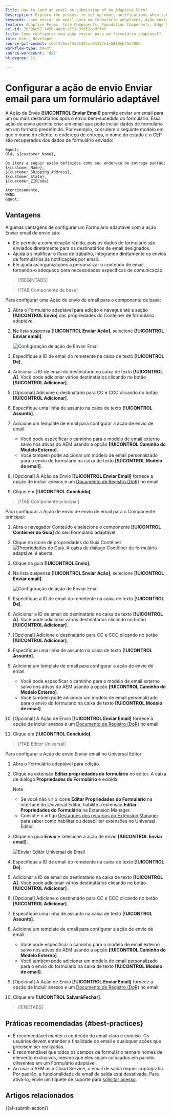 ```yaml
---
Title: How to send an email on submission of an Adaptive Form?
Description: Explore the process to set up email notifications when submitting an Adaptive Form.
keywords: como enviar um email para um formulário adaptável, Ação enviar de email, Email do formulário adaptável, Email de envio do formulário, Guia de envio de email
feature: Adaptive Forms, Core Components, Foundation Components, Edge Delivery Services
exl-id: 70386e57-345b-4edb-97f1-3fd52ea9ff4f
title: Como configurar uma ação enviar para um formulário adaptável?
role: User, Developer
source-git-commit: c0df3c6eaf4e3530cca04157e1a5810ebf5b4055
workflow-type: tm+mt
source-wordcount: '827'
ht-degree: 1%

---
```


# Configurar a ação de envio Enviar email para um formulário adaptável

A Ação de Envio **[!UICONTROL Enviar Email]** permite enviar um email para um ou mais destinatários após o envio bem-sucedido do formulário. Essa ação de envio permite criar um email que pode incluir dados de formulário em um formato predefinido. Por exemplo, considere o seguinte modelo em que o nome do cliente, o endereço de entrega, o nome do estado e o CEP são recuperados dos dados de formulário enviado:


    &quot;
    Olá, ${customer_Name},
    
    Os itens a seguir estão definidos como seu endereço de entrega padrão:
    ${customer_Name},
    ${customer_Shipping_Address},
    ${customer_State},
    ${customer_ZIPCode}
    
    Atenciosamente,
    WKND
    &quot;

## Vantagens

Algumas vantagens de configurar um Formulário adaptável com a ação Enviar email de envio são:

* Ele permite a comunicação rápida, pois os dados do formulário são enviados diretamente para os destinatários de email designados.
* Ajuda a simplificar o fluxo de trabalho, integrando diretamente os envios de formulários às notificações por email.
* Ele ajuda as organizações a personalizar o conteúdo de email, tornando-o adequado para necessidades específicas de comunicação.

>[!BEGINTABS]

>[!TAB Componente de base]

Para configurar uma Ação de envio de email para o componente de base:

1. Abra o Formulário adaptável para edição e navegue até a seção **[!UICONTROL Envio]** das propriedades do Contêiner de formulário adaptável.
1. Na lista suspensa **[!UICONTROL Enviar Ação]**, selecione **[!UICONTROL Enviar email]**.

   ![Configuração de ação de Enviar Email](/help/forms/assets/send-email-fc.png)

1. Especifique a ID de email do remetente na caixa de texto **[!UICONTROL De]**.
1. Adicionar a ID de email do destinatário na caixa de texto **[!UICONTROL A]**. Você pode adicionar vários destinatários clicando no botão **[!UICONTROL Adicionar]**.
1. [Opcional] Adicione o destinatário para CC e CCO clicando no botão **[!UICONTROL Adicionar]**.
1. Especifique uma linha de assunto na caixa de texto **[!UICONTROL Assunto]**.
1. Adicione um template de email para configurar a ação de envio de email.
   * Você pode especificar o caminho para o modelo de email externo salvo nos ativos do AEM usando a opção **[!UICONTROL Caminho do Modelo Externo]**.
   * Você também pode adicionar um modelo de email personalizado para o envio do formulário na caixa de texto **[!UICONTROL Modelo de email]**.
1. [Opcional] A Ação de Envio **[!UICONTROL Enviar Email]** fornece a opção de incluir anexos e um [Documento de Registro (DoR)](generate-document-of-record-core-components.md) no email.
1. Clique em **[!UICONTROL Concluído]**.

>[!TAB Componente principal]

Para configurar a Ação de envio de envio de email para o Componente principal:

1. Abra o navegador Conteúdo e selecione o componente **[!UICONTROL Contêiner do Guia]** do seu Formulário adaptável.
1. Clique no ícone de propriedades do Guia Contêiner ![Propriedades do Guia](/help/forms/assets/configure-icon.svg). A caixa de diálogo Contêiner de formulário adaptável é aberta.
1. Clique na guia **[!UICONTROL Envio]**.
1. Na lista suspensa **[!UICONTROL Enviar Ação]**, selecione **[!UICONTROL Enviar email]**.

   ![Configuração de ação de Enviar Email](/help/forms/assets/send-email-action-configuration.gif)
1. Especifique a ID de email do remetente na caixa de texto **[!UICONTROL De]**.
1. Adicionar a ID de email do destinatário na caixa de texto **[!UICONTROL A]**. Você pode adicionar vários destinatários clicando no botão **[!UICONTROL Adicionar]**.
1. [Opcional] Adicione o destinatário para CC e CCO clicando no botão **[!UICONTROL Adicionar]**.
1. Especifique uma linha de assunto na caixa de texto **[!UICONTROL Assunto]**.
1. Adicione um template de email para configurar a ação de envio de email.
   * Você pode especificar o caminho para o modelo de email externo salvo nos ativos do AEM usando a opção **[!UICONTROL Caminho do Modelo Externo]**.
   * Você também pode adicionar um modelo de email personalizado para o envio do formulário na caixa de texto **[!UICONTROL Modelo de email]**.
1. [Opcional] A Ação de Envio **[!UICONTROL Enviar Email]** fornece a opção de incluir anexos e um [Documento de Registro (DoR)](generate-document-of-record-core-components.md) no email.
1. Clique em **[!UICONTROL Concluído]**.

>[!TAB Editor Universal]

Para configurar a Ação de envio Enviar email no Universal Editor:

1. Abra o Formulário adaptável para edição.
1. Clique na extensão **Editar propriedades do formulário** no editor.
A caixa de diálogo **Propriedades do Formulário** é exibida.

   >[!NOTE]
   >
   > * Se você não vir o ícone **Editar Propriedades do Formulário** na interface do Universal Editor, habilite a extensão **Editar Propriedades do Formulário** na Extension Manager.
   > * Consulte o artigo [Destaques dos recursos do Extension Manager](https://developer.adobe.com/uix/docs/extension-manager/feature-highlights/#enablingdisabling-extensions) para saber como habilitar ou desabilitar extensões no Universal Editor.


1. Clique na guia **Envio** e selecione a ação de envio **[!UICONTROL Enviar email]**.

   ![Enviar Editor Universal de Email](/help/forms/assets/send-email-ue.png)

1. Especifique a ID de email do remetente na caixa de texto **[!UICONTROL De]**.
1. Adicionar a ID de email do destinatário na caixa de texto **[!UICONTROL A]**. Você pode adicionar vários destinatários clicando no botão **[!UICONTROL Adicionar]**.
1. [Opcional] Adicione o destinatário para CC e CCO clicando no botão **[!UICONTROL Adicionar]**.
1. Especifique uma linha de assunto na caixa de texto **[!UICONTROL Assunto]**.
1. Adicione um template de email para configurar a ação de envio de email.
   * Você pode especificar o caminho para o modelo de email externo salvo nos ativos do AEM usando a opção **[!UICONTROL Caminho do Modelo Externo]**.
   * Você também pode adicionar um modelo de email personalizado para o envio do formulário na caixa de texto **[!UICONTROL Modelo de email]**.
1. [Opcional] A Ação de Envio **[!UICONTROL Enviar Email]** fornece a opção de incluir anexos e um [Documento de Registro (DoR)](generate-document-of-record-core-components.md) no email.
1. Clique em **[!UICONTROL Salvar&amp;Fechar]**.

>[!ENDTABS]

## Práticas recomendadas {#best-practices}

* É recomendável manter o conteúdo do email claro e conciso. Os usuários devem entender a finalidade do email e quaisquer ações que precisem ser realizadas.
* É recomendável que todos os campos de formulário tenham nomes de elemento exclusivos, mesmo que eles sejam colocados em painéis diferentes em um Formulário adaptável.
* Ao usar o AEM as a Cloud Service, o email de saída requer criptografia. Por padrão, a funcionalidade de email de saída está desativada. Para ativá-lo, envie um tíquete de suporte para [solicitar acesso](https://experienceleague.adobe.com/docs/experience-manager-cloud-service/implementing/developing/development-guidelines.html?lang=pt-BR#sending-email).

## Artigos relacionados

{{af-submit-action}}
